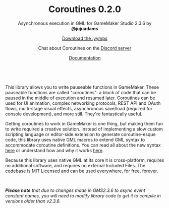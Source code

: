 <h1 align="center">Coroutines 0.2.0</h1>

<p align="center">Asynchronous execution in GML for GameMaker Studio 2.3.6 by <b>@jujuadams</b></p>

<p align="center"><a href="https://github.com/JujuAdams/Coroutines/releases/">Download the .yymps</a></p>
<p align="center">Chat about Coroutines on the <a href="https://discord.gg/8krYCqr">Discord server</a></p>
<p align="center"> <a href="https://github.com/JujuAdams/Coroutines/wiki">Documentation</a></p>

&nbsp;

&nbsp;

This library allows you to write pauseable functions in GameMaker. These pauseable functions are called "coroutines": a block of code that can be paused in the middle of execution and resumed later. Coroutines can be used for UI animation, complex networking protocols, REST API and OAuth flows, multi-stage visual effects, asynchronous save/load (required for console development), and more still. They're fantastically useful.

Getting coroutines to work in GameMaker is one thing, but making them fun to write required a creative solution. Instead of implementing a slow custom scripting language or editor-side extension to generate coroutine-esque code, this library uses native GML macros to extend GML syntax to accommodate coroutine definitions. You can read all about the new syntax [here](https://github.com/JujuAdams/Coroutines/wiki/Coroutine-Syntax) or understand how and why it works [here](https://github.com/JujuAdams/Coroutines/wiki/How-do-we-extend-GML%3F).

Because this library uses native GML at its core it is cross-platform, requires no additional software, and requires no external Included Files. The codebase is MIT Licensed and can be used everywhere, for free, forever.

&nbsp;

***Please note** that due to changes made in GMS2.3.6 to async event constant names, you will need to modify library code to get it to compile in versions older than v2.3.6.*

